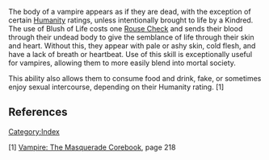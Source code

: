 The body of a vampire appears as if they are dead, with the exception of
certain
<a href="Humanity" class="wikilink" title="Humanity">Humanity</a>
ratings, unless intentionally brought to life by a Kindred. The use of
Blush of Life costs one
<a href="Rouse_Check" class="wikilink" title="Rouse Check">Rouse
Check</a> and sends their blood through their undead body to give the
semblance of life through their skin and heart. Without this, they
appear with pale or ashy skin, cold flesh, and have a lack of breath or
heartbeat. Use of this skill is exceptionally useful for vampires,
allowing them to more easily blend into mortal society.

This ability also allows them to consume food and drink, fake, or
sometimes enjoy sexual intercourse, depending on their Humanity rating.
[1]

## References

<a href="Category:Index" class="wikilink"
title="Category:Index">Category:Index</a>

[1] <a href="Vampire:_The_Masquerade_Corebook" class="wikilink"
title="Vampire: The Masquerade Corebook">Vampire: The Masquerade
Corebook</a>, page 218
